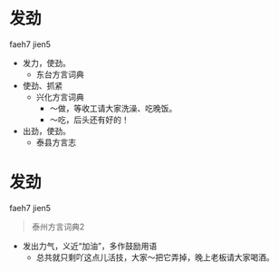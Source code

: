 # 发劲
faeh7 jien5
+ 发力，使劲。
  * 东台方言词典
+ 使劲、抓紧
  * 兴化方言词典
    - ～做，等收工请大家洗澡、吃晚饭。
    - ～吃，后头还有好的！
+ 出劲，使劲。
  * 泰县方言志

# 发劲
faeh7 jien5
> 泰州方言词典2
- 发出力气，义近“加油”，多作鼓励用语
  - 总共就只剩吖这点儿活技，大家～把它弄掉，晚上老板请大家喝酒。
